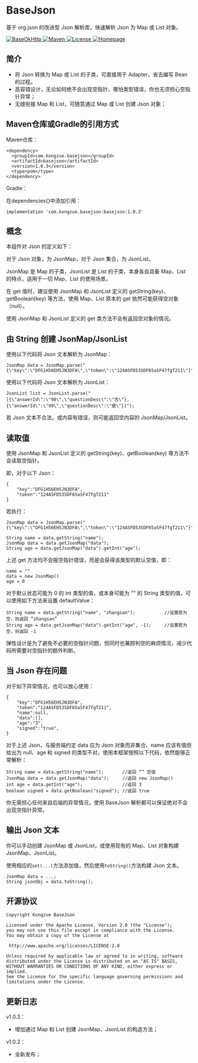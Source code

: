 # BaseJson
基于 org.json 的改进型 Json 解析库，快速解析 Json 为 Map 或 List 对象。

<a href="https://github.com/kongzue/BaseJson/">
<img src="https://img.shields.io/badge/BaseJson-1.0.3-green.svg" alt="BaseOkHttp">
</a>
<a href="https://bintray.com/myzchh/maven/BaseJson/1.0.3/link">
<img src="https://img.shields.io/badge/Maven-1.0.3-blue.svg" alt="Maven">
</a>
<a href="http://www.apache.org/licenses/LICENSE-2.0">
<img src="https://img.shields.io/badge/License-Apache%202.0-red.svg" alt="License">
</a>
<a href="http://www.kongzue.com">
<img src="https://img.shields.io/badge/Homepage-Kongzue.com-brightgreen.svg" alt="Homepage">
</a>

## 简介
- 将 Json 转换为 Map 或 List 的子类，可直接用于 Adapter，省去编写 Bean 的过程。
- 高容错设计，无论如何绝不会出现空指针，哪怕类型错误，你也无须担心空指针异常；
- 无缝衔接 Map 和 List，可随意通过 Map 或 List 创建 Json 对象；

## Maven仓库或Gradle的引用方式
Maven仓库：
```
<dependency>
  <groupId>com.kongzue.basejson</groupId>
  <artifactId>basejson</artifactId>
  <version>1.0.3</version>
  <type>pom</type>
</dependency>
```
Gradle：

在dependencies{}中添加引用：
```
implementation 'com.kongzue.basejson:basejson:1.0.3'
```

## 概念
本组件对 Json 的定义如下：

对于 Json 对象，为 JsonMap，对于 Json 集合，为 JsonList。

JsonMap 是 Map 的子类，JsonList 是 List 的子类，本身各自具备 Map、List 的特点，适用于一切 Map、List 的使用场景。

在 get 值时，建议使用 JsonMap 和 JsonList 定义的 getString(key)、getBoolean(key) 等方法，使用 Map、List 原本的 get 依然可能获得空对象（null）。

使用 JsonMap 和 JsonList 定义的 get 类方法不会有返回空对象的情况。

## 由 String 创建 JsonMap/JsonList

使用以下代码将 Json 文本解析为 JsonMap：
```
JsonMap data = JsonMap.parse("{\"key\":\"DFG1H56EH5JN3DFA\",\"token\":\"124ASFD53SDF65aSF47fgT211\"}");
```

使用以下代码将 Json 文本解析为 JsonList：
```
JsonList list = JsonList.parse("[{\"answerId\":\"98\",\"questionDesc\":\"否\"},{\"answerId\":\"99\",\"questionDesc\":\"是\"}]");
```

若 Json 文本不合法，或内容有错误，则可能返回空内容的 JsonMap/JsonList。

## 读取值
使用 JsonMap 和 JsonList 定义的 getString(key)、getBoolean(key) 等方法不会读取空指针。

即，对于以下 Json：
```
{
    "key":"DFG1H56EH5JN3DFA",
    "token":"124ASFD53SDF65aSF47fgT211"
}
```
若执行：
```
JsonMap data = JsonMap.parse("{\"key\":\"DFG1H56EH5JN3DFA\",\"token\":\"124ASFD53SDF65aSF47fgT211\"}");

String name = data.getString("name");
JsonMap data = data.getJsonMap("data");
String age = data.getJsonMap("data").getInt("age");
```
上述 get 方法均不会报空指针错误，而是会获得该类型的默认空值，即：
```
name = ""
data = new JsonMap() 
age = 0
```
对于默认状态可能为 0 的 int 类型的值，或本身可能为 "" 的 String 类型的值，可以使用如下方法来设置 defaultValue：
```
String name = data.getString("name", "zhangsan");           //设置若为空，则返回 “zhangsan”
String age = data.getJsonMap("data").getInt("age", -1);     //设置若为空，则返回 -1
```

弹性设计是为了避免不必要的空指针问题，但同时也兼顾判空的麻烦情况，减少代码所需要对空指针的额外判断。

## 当 Json 存在问题
对于如下异常情况，也可以放心使用：
```
{
    "key":"DFG1H56EH5JN3DFA",
    "token":"124ASFD53SDF65aSF47fgT211",
    "name":null,
    "data":[],
    "age":"3",
    "signed":"true",
}
```
对于上述 Json，与服务端约定 data 应为 Json 对象而非集合、name 应该有值但给出为 null、age 和 signed 的类型不对，使用本框架按照以下代码，依然能够正常解析：
```
String name = data.getString("name");       //返回 “” 空值
JsonMap data = data.getJsonMap("data");     //返回 new JsonMap()
int age = data.getInt("age");               //返回 3
boolean signed = data.getBoolean("signed"); //返回 true
```
你无需担心任何来自后端的异常情况，使用 BaseJson 解析都可以保证绝对不会出现空指针异常。

## 输出 Json 文本
你可以手动创建 JsonMap 或 JsonList，或使用现有的 Map、List 对象构建 JsonMap、JsonList。

使用相应的`set(...)`方法添加值，然后使用`toString()`方法构建 Json 文本。
```
JsonMap data = ...;
String jsonObj = data.toString();
```

## 开源协议
```
Copyright Kongzue BaseJson

Licensed under the Apache License, Version 2.0 (the "License");
you may not use this file except in compliance with the License.
You may obtain a copy of the License at

 http://www.apache.org/licenses/LICENSE-2.0

Unless required by applicable law or agreed to in writing, software
distributed under the License is distributed on an "AS IS" BASIS,
WITHOUT WARRANTIES OR CONDITIONS OF ANY KIND, either express or implied.
See the License for the specific language governing permissions and
limitations under the License.
```
## 更新日志
v1.0.3：
- 增加通过 Map 和 List 创建 JsonMap、JsonList 的构造方法；

v1.0.2：
- 全新发布；
